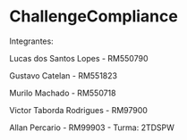 # ChallengeCompliance

Integrantes:

Lucas dos Santos Lopes - RM550790 

Gustavo Catelan - RM551823 

Murilo Machado - RM550718 

Victor Taborda Rodrigues - RM97900 

Allan Percario - RM99903 - Turma: 2TDSPW
